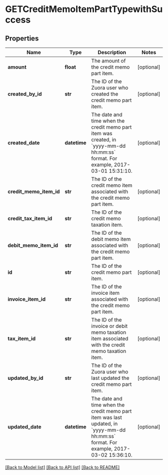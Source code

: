 # GETCreditMemoItemPartTypewithSuccess

## Properties
Name | Type | Description | Notes
------------ | ------------- | ------------- | -------------
**amount** | **float** | The amount of the credit memo part item.  | [optional] 
**created_by_id** | **str** | The ID of the Zuora user who created the credit memo part item.  | [optional] 
**created_date** | **datetime** | The date and time when the credit memo part item was created, in &#x60;yyyy-mm-dd hh:mm:ss&#x60; format. For example, 2017-03-01 15:31:10.  | [optional] 
**credit_memo_item_id** | **str** | The ID of the credit memo item associated with the credit memo part item.  | [optional] 
**credit_tax_item_id** | **str** | The ID of the credit memo taxation item.  | [optional] 
**debit_memo_item_id** | **str** | The ID of the debit memo item associated with the credit memo part item.  | [optional] 
**id** | **str** | The ID of the credit memo part item.  | [optional] 
**invoice_item_id** | **str** | The ID of the invoice item associated with the credit memo part item.  | [optional] 
**tax_item_id** | **str** | The ID of the invoice or debit memo taxation item associated with the credit memo taxation item.  | [optional] 
**updated_by_id** | **str** | The ID of the Zuora user who last updated the credit memo part item.  | [optional] 
**updated_date** | **datetime** | The date and time when the credit memo part item was last updated, in &#x60;yyyy-mm-dd hh:mm:ss&#x60; format. For example, 2017-03-02 15:36:10.  | [optional] 

[[Back to Model list]](../README.md#documentation-for-models) [[Back to API list]](../README.md#documentation-for-api-endpoints) [[Back to README]](../README.md)



